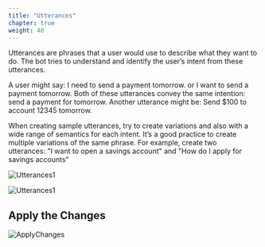 ```yaml
---
title: "Utterances"
chapter: true
weight: 40
---
```



Utterances are phrases that a user would use to describe what they want to do. The bot tries to understand and identify the user’s intent from these utterances. <br>

A user might say: I need to send a payment tomorrow. or I want to send a payment tomorrow. Both of these utterances convey the same intention: send a payment for tomorrow. Another utterance might be: Send $100 to account 12345 tomorrow. <br>

When creating sample utterances, try to create variations and also with a wide range of semantics for each intent. It’s a good practice to create multiple variations of the same phrase. For example, create two utterances: "I want to open a savings account" and "How do I apply for savings accounts"




![Utterances1](/images/Utterances1.PNG)

![Utterances1](/images/Utterances1.PNG)

## Apply the Changes


![ApplyChanges](/images/ApplyChange1.PNG)



